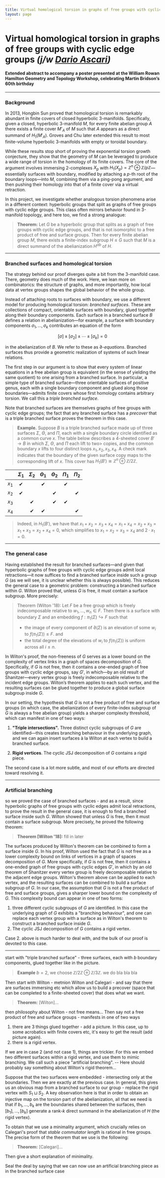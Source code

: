 ```yaml
---
title: Virtual homological torsion in graphs of free groups with cyclic edge groups
layout: page
---
```


<script>
  window.MathJax = {
    tex: {
      inlineMath: [['$', '$'], ['\\(', '\\)']],
      displayMath: [['$$', '$$'], ['\\[', '\\]']]
    }
  };
</script>
<script src="https://polyfill.io/v3/polyfill.min.js?features=es6"></script>
<script id="MathJax-script" async
  src="https://cdn.jsdelivr.net/npm/mathjax@3/es5/tex-mml-chtml.js">
</script>


# **Virtual homological torsion in graphs of free groups with cyclic edge groups** *(j/w [Dario Ascari](https://sites.google.com/view/dario-ascari))*
#### Extended abstract to accompany a poster presented at the William Rowan Hamilton Geometry and Topology Workshop, celebrating Martin Bridson’s 60th birthday

---
### Background

In 2013, Hongbin Sun proved that homological torsion is remarkably abundant in finite covers of closed hyperbolic 3-manifolds. Specifically, given a closed, hyperbolic 3-manifold $M$, for every finite abelian group $A$ there exists a finite cover $M’_A$ of $M$ such that $A$ appears as a direct summand of $H_1(M'_A)$. Groves and Chu later extended this result to most finite-volume hyperbolic 3-manifolds with empty or toroidal boundary.

While these results stop short of proving the exponential torsion growth conjecture, they show that the geometry of $M$ can be leveraged to produce a wide range of torsion in the homology of its finite covers. The core of the argument involves immersing 2-complexes $X_p$ with $H_1(X_p) = \mathbb{Z}^n \oplus \mathbb{Z}/p\mathbb{Z}$—essentially surfaces with boundary, modified by attaching a $p$-th root of the boundary loops—into $M$, combining them via a ping-pong argument, and then pushing their homology into that of a finite cover via a virtual retraction.

In this project, we investigate whether analogous torsion phenomena arise in a different context: hyperbolic groups that split as graphs of free groups with cyclic edge groups. This class often mirrors behavior found in 3-manifold topology, and here too, we find a strong analogue:

>**Theorem:** Let $G$ be a hyperbolic group that splits as a graph of free groups with cyclic edge groups, and that is not isomorphic to a free product of free and surface groups. Then for every finite abelian group $M$, there exists a finite-index subgroup $H \le  G$ such that $M$ is a direct summand of the abelianization $H^{ab}$ of $H$.

---
### Branched surfaces and homological torsion

The strategy behind our proof diverges quite a bit from the 3-manifold case. There, geometry does much of the work. Here, we lean more on combinatorics: the structure of graphs, and more importantly, how local data at vertex groups shapes the global behavior of the whole group.

Instead of attaching roots to surfaces with boundary, we use a different model for producing homological torsion: *branched surfaces*. These are collections of compact, orientable surfaces with boundary, glued together along their boundary components. Each surface in a branched surface $B$ defines a relation in abelianization—for example, a surface with boundary components $\sigma_1, \ldots, \sigma_k$ contributes an equation of the form 

$$ [\sigma] \pm [\sigma_2] \pm \cdots \pm [\sigma_k] = 0 $$  

in the abelianization of $B$. We refer to these as $\partial$-*equations*. Branched surfaces thus provide a geometric realization of systems of such linear relations.

The first step in our argument is to show that every system of linear equations in a free abelian group is equivalent (in the sense of yielding the same quotient) to one arising from a branched surface. In particular, a simple type of branched surface—three orientable surfaces of positive genus, each with a single boundary component and glued along those boundaries—admits finite covers whose first homology contains arbitrary torsion. We call this a *triple branched surface*.

Note that branched surfaces are themselves graphs of free groups with cyclic edge groups; the fact that any branched surface has a *precover* that is a triple branched surface proves the theorem in this case.

>**Example.** Suppose $B$ is a triple branched surface made up of three surfaces $\Sigma$, $\Theta$, and $\Pi$, each with a single boundary circle identified as a common curve $x$. The table below describes a 4-sheeted cover $B' \to B$ in which $\Sigma$, $\Theta$, and $\Pi$ each lift to two> copies, and the common boundary $x$ lifts to four distinct loops $x_1, x_2, x_3, x_4$. A check mark indicates that the boundary of the given surface copy maps to the corresponding lift of $x$. This cover has $H_1(B') \cong \mathbb{Z}^n \oplus \mathbb{Z}/2\mathbb{Z}$.
<div align="center">
  
|           | $\Sigma_1$ | $\Sigma_2$ | $\Theta_1$ | $\Theta_2$ | $\Pi_1$ | $\Pi_2$ |
|:-----------:|:------------:|:------------:|:------------:|:------------:|:---------:|:---------:|
| $x_1$     | ✔          |            | ✔          |            | ✔       |         |
| $x_2$     | ✔          |            |            | ✔          |         | ✔       |
| $x_3$     |            | ✔          |            | ✔          | ✔       |         |
| $x_4$     |            | ✔          | ✔          |            |         | ✔       |
</div>

>Indeed, in $H_1(B')$, we have that $x_1+x_2=x_3+x_4=x_1+x_4=x_2+x_3=x_1+x_3=x_2+x_4=0$, which simplifies to $x_1=x_2=x_3=x_4$ and $2\cdot x_1 = 0$.

---
### The general case

Having established the result for branched surfaces—and given that hyperbolic graphs of free groups with cyclic edge groups admit local retractions—it now suffices to find a branched surface inside such a group $G$ (as we will see, it is unclear whether this is always possible). This reduces the general case to a geometric problem: constructing a branched surface within $G$. Wilton proved that, unless $G$ is free, it must contain a surface subgroup. More precisely:

>Theorem (Wilton '18): Let $F$ be a free group which is freely indecomposable relative to $w_1,\ldots,w_n \in F$. Then there is a surface with boundary $\Sigma$ and an embedding $f:\pi_1(\Sigma)\hookrightarrow F$ such that
>- the image of every component of $\partial(\Sigma)$ is an elevation of some $w_i$ to $f(\pi_1(\Sigma))\le F$. and
>- the total degree of the elevations of $w_i$ to $f(\pi_1(\Sigma))$ is uniform across all $i\le n$.
 
In Wilton's proof, the non-freeness of $G$ serves as a lower bound on the complexity of vertex links in a graph of spaces decomposition of $G$. Specifically, if $G$ is not free, then it contains a one-ended graph of free groups with cyclic edge groups, say $G'$, in which—by an old result of Shanitzer—every vertex group is freely indecomposable relative to the incident edge groups. Wilton’s theorem applies to each such vertex, and the resulting surfaces can be glued together to produce a global surface subgroup inside $G$.

In our setting, the hypothesis that $G$ is not a free product of free and surface groups (in which case, the abelianization of every finite-index subgroup of $G$ is always a free abelian group) yields a sharper complexity threshold, which can manifest in one of two ways:

1. **"Triple intersections".** Three distinct cyclic subgroups of $G$ are identified—this creates branching behaviour in the underlying graph, and we can again insert surfaces à la Wilton at each vertex to build a branched surface.

2. **Rigid vertices**. The cyclic JSJ decomposition of $G$ contains a rigid piece.

The second case is a lot more subtle, and most of our efforts are directed toward resolving it.

---
### Artificial branching

so we proved the case of branched surfaces - and as a result, since hyperbolic graphs of free groups with cyclic edges admit local retractions, to prove the result in the general case, it is enough to find a branched surface inside such $G$. Wilton showed that unless $G$ is free, then it must contain a surface subgroup. More precisely, he proved the following theorem:
>**Theorem [Wilton '18]:** fill in later

The surfaces produced by Wilton's theorem can be combined to form a surface inside $G$. In his proof, Wilton used the fact that $G$ is not free as a lower complexity bound on links of vertices in a graph of spaces decomposition of $G$. More specifically, if $G$ is not free, then it contains a one-ended graph of free groups with cyclic edges $G'$, in which by an old theorem of Shanitzer every vertex group is freely decomposable relative to the adjacent edge groups. Wilton's theorem above can be applied to each vertex, and the resulting surfaces can be combined to build a surface subgroup of $G$. In our case, the assumption that $G$ is not a free product of free and surface groups, gives a sharper lower bound on the complexity of $G$. This complexity bound can appear in one of two forms:
1. three different cyclic subgroups of $G$ are identified. In this case the underlying graph of $G$ exhibits a "branching behaviour", and one can replace each vertex group with a surface as in Wilton's theorem to construct a branched surface inside $G$.
2. The cyclic JSJ decomposition of $G$ contains a rigid vertex.

Case 2. above is much harder to deal with, and the bulk of our proof is devoted to this case.

---


start with "triple branched surface" - three surfaces, each with $b$ boundary components, glued together like in the picture. 

>**Example** $b=2$, we choose $\mathbb{Z}/2 \mathbb{Z} \oplus \mathbb{Z} / 3\mathbb{Z}$. we do bla bla bla


Then start with Wilton - metnion Wilton and Calegari - and say that there are surfaces immersing etc which allow us to build a precover (space that can be completed to a finite-sheeted cover) that does what we want.
>**Theorem:** [Wilton]...

then philosophy about Wilton - not free means... Then say not a free product of free and surface groups - manifests in one of two ways

1) there are 3 things glued together - add a picture. In this case, up to some acrobatics with finite covers etc, it's easy to get the result (add picture again).
2) there is a rigid vertex.

If we are in case 2 (and not case 1), things are trickier. For this we embed two different surfaces within a rigid vertex, and use them to mimic branching. We call such a piece "artificial branching". -- Here should probably say something about Wilton's rigid theorem...

Suppose that the two surfaces were embedded - intersecting only at the boundaries. Then we are exactly at the previous case. In general, this gives us an obvious map from a branched surface to our group - replace the rigid vertex with $S_1 \sqcup S_2$. A key observation here is that in order to obtain an injective map on the torsion part of the abelianization, all that we need is that if $b_1,\ldots,b_k$ are the boundaries shared between the surfaces, then $[b_1],\ldots,[b_k]$ generate a rank-$k$ direct summand in the abelianization of $H$ (the rigid vertex).

To obtain that we use a minimality argument, which crucially relies on Calegari's proof that *stable commutator length* is rational in free groups. The precise form of the theorem that we use is the following:
>**Theorem:** [Calegari]...

Then give a short explanation of minimality.

Seal the deal by saying that we can now use an artificial branching piece as in the branched surface case
